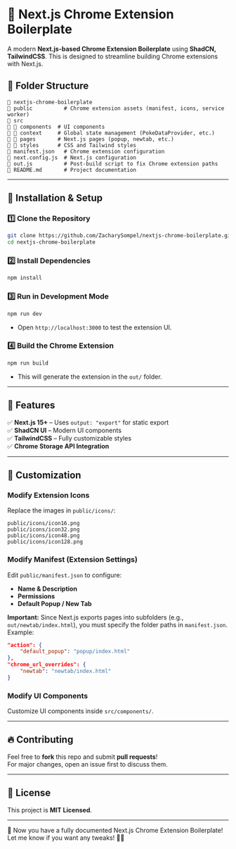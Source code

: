 # 🚀 Next.js Chrome Extension Boilerplate

A modern **Next.js-based Chrome Extension Boilerplate** using **ShadCN, TailwindCSS**. This is designed to streamline building Chrome extensions with Next.js.

## 💂️ Folder Structure
```
💚 nextjs-chrome-boilerplate
📂 public          # Chrome extension assets (manifest, icons, service worker)
📂 src
📌 📂 components  # UI components
📌 📂 context     # Global state management (PokeDataProvider, etc.)
📌 📂 pages       # Next.js pages (popup, newtab, etc.)
📌 📂 styles      # CSS and Tailwind styles
📝 manifest.json   # Chrome extension configuration
📝 next.config.js  # Next.js configuration
📝 out.js          # Post-build script to fix Chrome extension paths
📝 README.md       # Project documentation
```

---

## 🚀 Installation & Setup
### **1️⃣ Clone the Repository**
```sh
git clone https://github.com/ZacharySompel/nextjs-chrome-boilerplate.git
cd nextjs-chrome-boilerplate
```

### **2️⃣ Install Dependencies**
```sh
npm install
```

### **3️⃣ Run in Development Mode**
```sh
npm run dev
```
- Open `http://localhost:3000` to test the extension UI.

### **4️⃣ Build the Chrome Extension**
```sh
npm run build
```
- This will generate the extension in the `out/` folder.

---

## 🌟 Features
✅ **Next.js 15+** – Uses `output: "export"` for static export  
✅ **ShadCN UI** – Modern UI components  
✅ **TailwindCSS** – Fully customizable styles  
✅ **Chrome Storage API Integration**  

---

## 🎨 Customization
### **Modify Extension Icons**
Replace the images in `public/icons/`:
```
public/icons/icon16.png
public/icons/icon32.png
public/icons/icon48.png
public/icons/icon128.png
```

### **Modify Manifest (Extension Settings)**
Edit `public/manifest.json` to configure:
- **Name & Description**
- **Permissions**
- **Default Popup / New Tab**

**Important:** Since Next.js exports pages into subfolders (e.g., `out/newtab/index.html`), you must specify the folder paths in `manifest.json`. Example:
```json
"action": {
    "default_popup": "popup/index.html"
},
"chrome_url_overrides": {
    "newtab": "newtab/index.html"
}
```

### **Modify UI Components**
Customize UI components inside `src/components/`.

---

## 🔥 Contributing
Feel free to **fork** this repo and submit **pull requests**!  
For major changes, open an issue first to discuss them.

---

## 🐜 License
This project is **MIT Licensed**.

---

🚀 Now you have a fully documented Next.js Chrome Extension Boilerplate! Let me know if you want any tweaks! 🚀🔥
